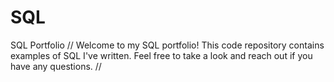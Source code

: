 # SQL
SQL Portfolio
// Welcome to my SQL portfolio! 
  This code repository contains examples of SQL I've written. 
  Feel free to take a look and reach out if you have any questions. //
